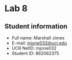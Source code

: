 # Lab 8

## Student information

* Full name: Marshall Jones
* E-mail: mjone032@ucr.edu
* UCR NetID: mjone032
* Student ID: 862062375